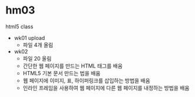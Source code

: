 # hm03
html5 class

- wk01 upload
  - 파일 4개 올림
- wk02
  - 파일 20 올림  
  - 간단한 웹 페이지를 만드는 HTML 태그를 배움
  - HTML5 기본 문서 만드는 법을 배움
  - 웹 페이지에 이미지, 표, 하이퍼링크를 삽입하는 방법을 배움
  - 인라인 프레임을 사용하여 웹 페이지에 다른 웹 페이지를 내정하는 방법을 배움
